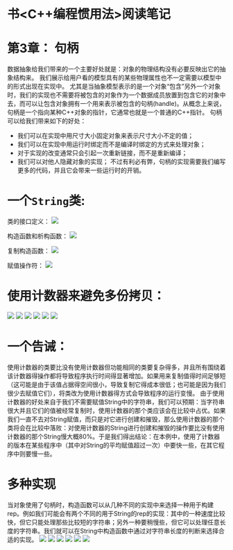 # 书<C++编程惯用法>阅读笔记

第3章： 句柄
===

数据抽象给我们带来的一个主要好处就是：对象的物理结构没有必要反映出它的抽象结构来。
我们展示给用户看的模型具有的某些物理属性也不一定需要以模型中的形式出现在实现中。
尤其是当抽象模型表示的是一个对象“包含”另外一个对象时，我们的实现也不需要将被包含的对象作为一个数据成员放置到包含它的对象中去，而可以让包含对象拥有一个用来表示被包含的句柄(handle)。从概念上来说，句柄是一个指向某种C++对象的指针，它通常也就是一个普通的C++指针。
句柄可以给我们带来如下的好处：
* 我们可以在实现中用尺寸大小固定对象来表示尺寸大小不定的值；
* 我们可以在实现中用运行时绑定而不是编译时绑定的方式来处理对象；
* 对于实现的改变通常只会引起一次重新链接，而不是重新编译；
* 我们可以对他人隐藏对象的实现；
不过有利必有弊，句柄的实现需要我们编写更多的代码，并且它会带来一些运行时的开销。

一个`String`类:
===
类的接口定义：
![](images/2022-01-20-15-17-06.png)

构造函数和析构函数：
![](images/2022-01-20-15-17-51.png)

复制构造函数：
![](images/2022-01-20-15-18-11.png)

赋值操作符：
![](images/2022-01-20-15-18-32.png)

使用计数器来避免多份拷贝：
===
![](images/2022-01-20-15-19-06.png)
![](images/2022-01-20-15-19-19.png)
![](images/2022-01-20-15-19-51.png)
![](images/2022-01-20-15-20-03.png)
![](images/2022-01-20-15-20-35.png)
![](images/2022-01-20-15-20-57.png)

一个告诫：
===
使用计数器的类要比没有使用计数器但功能相同的类要复杂得多，并且所有围绕着该计数器得操作都将导致程序执行时间得显著增加。如果用来复制值得时间足够短（这可能是由于该值占据得空间很小，导致复制它得成本很低；也可能是因为我们很少去赋值它们），将类改为使用计数器得方式会导致程序的运行变慢。
由于使用计数器的好处来自于我们不需要赋值String中的字符串，我们可以预期：当字符串很大并且它们的值被经常复制时，使用计数器的那个类应该会在比较中占优。如果我们一直不去对String赋值，而只是对它进行创建和摧毁，那么使用计数器的那个类将会在比较中落败：对使用计数器的String进行创建和摧毁的操作要比没有使用计数器的那个String慢大概80%。于是我们得出结论：在本例中，使用了计数器的版本在某些程序中（其中对String的平均赋值超过一次）中要快一些，在其它程序中则要慢一些。

多种实现
===
当对象使用了句柄时，构造函数可以从几种不同的实现中来选择一种用于构建rep。例如我们可能会有两个不同的用于String的rep的实现：其中的一种速度比较快，但它只能处理那些比较短的字符串；另外一种要稍慢些，但它可以处理任意长度的字符串。我们就可以在String中构造函数中通过对字符串长度的判断来选择合适的实现。
![](images/2022-01-20-16-03-30.png)
![](images/2022-01-20-16-03-41.png)
![](images/2022-01-20-16-03-58.png)
![](images/2022-01-20-16-04-31.png)
![](images/2022-01-20-16-04-53.png)
![](images/2022-01-20-16-05-04.png)

